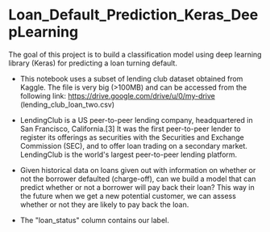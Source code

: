 # Loan_Default_Prediction_Keras_DeepLearning
The goal of this project is to build a classification model using deep learning library (Keras) for predicting a loan turning default. 

- This notebook uses a subset of lending club dataset obtained from Kaggle. The file is very big (>100MB) and can be accessed from the following link:
https://drive.google.com/drive/u/0/my-drive (lending_club_loan_two.csv)

- LendingClub is a US peer-to-peer lending company, headquartered in San Francisco, California.[3] It was the first peer-to-peer lender to register its offerings as securities with the Securities and Exchange Commission (SEC), and to offer loan trading on a secondary market. LendingClub is the world's largest peer-to-peer lending platform.

- Given historical data on loans given out with information on whether or not the borrower defaulted (charge-off), can we build a model that can predict whether or not a borrower will pay back their loan? This way in the future when we get a new potential customer, we can assess whether or not they are likely to pay back the loan. 

- The "loan_status" column contains our label.


